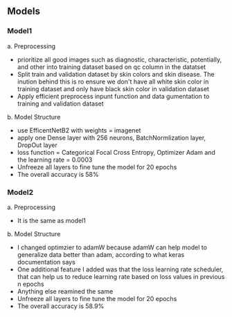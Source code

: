 ## Models

### Model1
a. Preprocessing
- prioritize all good images such as diagnostic, characteristic, potentially, and other into training dataset based on qc column in the datatset
- Split train and validation dataset by skin colors and skin disease. The inution behind this is ro ensure we don't have all white skin color in training dataset and only have black skin color in validation dataset
- Apply efficient preprocess inpunt function and data gumentation to training and validation dataset

b. Model Structure
- use EfficentNetB2 with weights = imagenet
- apply one Dense layer with 256 neurons, BatchNormlization layer, DropOut layer
- loss function = Categorical Focal Cross Entropy, Optimizer Adam and the learning rate = 0.0003
- Unfreeze all layers to fine tune the model for 20 epochs
- The overall accuracy is 58%

### Model2
a. Preprocessing
- It is the same as model1

b. Model Structure
- I changed optimzier to adamW because adamW can help model to generalize data better than adam, according to what keras documentation says
- One additional feature I added was that the loss learning rate scheduler, that can help us to reduce learning rate based on loss values in previous n epochs
- Anything else reamined the same
-  Unfreeze all layers to fine tune the model for 20 epochs
- The overall accuracy is 58.9%



